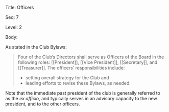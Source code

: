 Title:  Officers

Seq:    7

Level:  2

Body:

As stated in the Club Bylaws:

> Four of the Club’s Directors shall serve as Officers of the Board in the following roles: [[President]], [[Vice President]], [[Secretary]], and [[Treasurer]]. The officers’ responsibilities include:
> 
> + setting overall strategy for the Club and 
> + leading efforts to revise these Bylaws, as needed.

Note that the immediate past president of the club is generally referred to as the *ex officio*, and typically serves in an advisory capacity to the new president, and to the other officers.  
